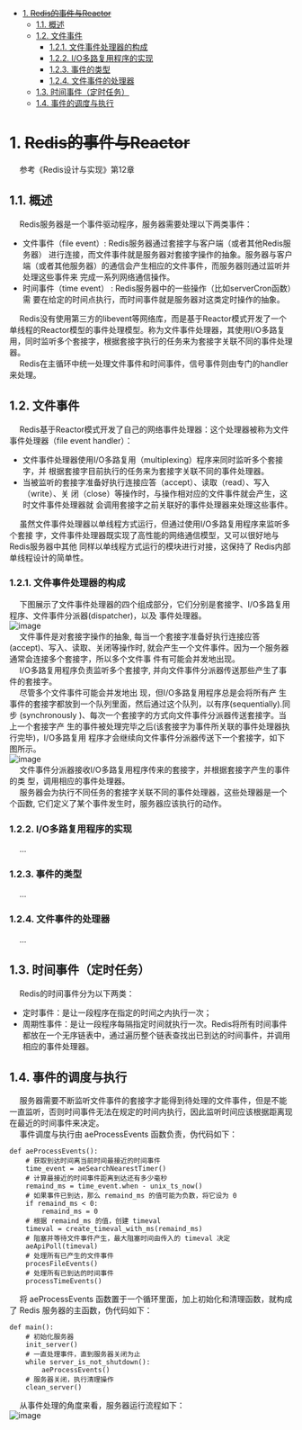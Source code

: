 

<!-- TOC -->

- [1. ~~Redis的事件与Reactor~~](#1-redis的事件与reactor)
    - [1.1. 概述](#11-概述)
    - [1.2. 文件事件](#12-文件事件)
        - [1.2.1. 文件事件处理器的构成](#121-文件事件处理器的构成)
        - [1.2.2. I/O多路复用程序的实现](#122-io多路复用程序的实现)
        - [1.2.3. 事件的类型](#123-事件的类型)
        - [1.2.4. 文件事件的处理器](#124-文件事件的处理器)
    - [1.3. 时间事件（定时任务）](#13-时间事件定时任务)
    - [1.4. 事件的调度与执行](#14-事件的调度与执行)

<!-- /TOC -->


# 1. ~~Redis的事件与Reactor~~  
&emsp; 参考《Redis设计与实现》第12章  
<!--
Redis基于Reactor模式开发了网络事件处理
https://blog.csdn.net/weixin_45931215/article/details/118728932

https://blog.csdn.net/shandadadada/article/details/106175386
https://www.cnblogs.com/harvyxu/p/7499396.html
-->

## 1.1. 概述
&emsp; Redis服务器是一个事件驱动程序，服务器需要处理以下两类事件：  

* 文件事件（file event）: Redis服务器通过套接字与客户端（或者其他Redis服务器） 进行连接，而文件事件就是服务器对套接字操作的抽象。服务器与客户端（或者其他服务器）的通信会产生相应的文件事件，而服务器则通过监听并处理这些事件来 完成一系列网络通信操作。  
* 时间事件（time event） : Redis服务器中的一些操作（比如serverCron函数）需 要在给定的时间点执行，而时间事件就是服务器对这类定时操作的抽象。    

&emsp; Redis没有使用第三方的libevent等网络库，而是基于Reactor模式开发了一个单线程的Reactor模型的事件处理模型。称为文件事件处理器，其使用I/O多路复用，同时监听多个套接字，根据套接字执行的任务来为套接字关联不同的事件处理器。  
&emsp; Redis在主循环中统一处理文件事件和时间事件，信号事件则由专门的handler来处理。  


## 1.2. 文件事件
<!-- 
&emsp; 服务器通过套接字与客户端或者其它服务器进行通信，文件事件就是对套接字操作的抽象。  
&emsp; **<font color = "clime">Redis基于`Reactor模式`开发了自己的网络事件处理器，使用 I/O 多路复用程序来同时监听多个套接字，并将到达的事件传送给文件事件分派器，分派器会根据套接字产生的事件类型调用相应的事件处理器。</font>**  

-->
&emsp; Redis基于Reactor模式开发了自己的网络事件处理器：这个处理器被称为文件事件处理器（file event handler）：  

* 文件事件处理器使用I/O多路复用（multiplexing）程序来同时监听多个套接字，并 根据套接字目前执行的任务来为套接字关联不同的事件处理器。  
* 当被监听的套接字准备好执行连接应答（accept）、读取（read）、写入（write）、关 闭（close）等操作时，与操作相对应的文件事件就会产生，这时文件事件处理器就 会调用套接字之前关联好的事件处理器来处理这些事件。  

&emsp; 虽然文件事件处理器以单线程方式运行，但通过使用I/O多路复用程序来监听多个套接 字，文件事件处理器既实现了高性能的网络通信模型，又可以很好地与Redis服务器中其他 同样以单线程方式运行的模块进行对接，这保持了 Redis内部单线程设计的简单性。  

### 1.2.1. 文件事件处理器的构成
&emsp; 下图展示了文件事件处理器的四个组成部分，它们分别是套接字、I/O多路复用程序、文件事件分派器(dispatcher)，以及 事件处理器。  
![image](https://gitee.com/wt1814/pic-host/raw/master/images/microService/Redis/redis-56.png)  
&emsp; 文件事件是对套接字操作的抽象, 每当一个套接字准备好执行连接应答 (accept)、写入、读取、关闭等操作时, 就会产生一个文件事件。因为一个服务器 通常会连接多个套接字，所以多个文件事 件有可能会并发地出现。  
&emsp; I/O多路复用程序负责监听多个套接字, 并向文件事件分派器传送那些产生了事件的套接字。  
&emsp; 尽管多个文件事件可能会并发地出 现，但I/O多路复用程序总是会将所有产 生事件的套接字都放到一个队列里面，然后通过这个队列，以有序(sequentially).同步 (synchronously )、每次一个套接字的方式向文件事件分派器传送套接字。当上一个套接字产 生的事件被处理完毕之后(该套接字为事件所关联的事件处理器执行完毕)，I/O多路复用 程序才会继续向文件事件分派器传送下一个套接字，如下图所示。  
![image](https://gitee.com/wt1814/pic-host/raw/master/images/microService/Redis/redis-120.png)  
&emsp; 文件事件分派器接收I/O多路复用程序传来的套接字，并根据套接字产生的事件的类 型，调用相应的事件处理器。  
&emsp; 服务器会为执行不同任务的套接字关联不同的事件处理器，这些处理器是一个个函数, 它们定义了某个事件发生时，服务器应该执行的动作。  

### 1.2.2. I/O多路复用程序的实现
&emsp; ...  

### 1.2.3. 事件的类型
&emsp; ...  

### 1.2.4. 文件事件的处理器
&emsp; ...  

## 1.3. 时间事件（定时任务）
&emsp; Redis的时间事件分为以下两类：  

* 定时事件：是让一段程序在指定的时间之内执行一次；  
* 周期性事件：是让一段程序每隔指定时间就执行一次。Redis将所有时间事件都放在一个无序链表中，通过遍历整个链表查找出已到达的时间事件，并调用相应的事件处理器。  

## 1.4. 事件的调度与执行
&emsp; 服务器需要不断监听文件事件的套接字才能得到待处理的文件事件，但是不能一直监听，否则时间事件无法在规定的时间内执行，因此监听时间应该根据距离现在最近的时间事件来决定。  
&emsp; 事件调度与执行由 aeProcessEvents 函数负责，伪代码如下：  

```
def aeProcessEvents():
    # 获取到达时间离当前时间最接近的时间事件
    time_event = aeSearchNearestTimer()
    # 计算最接近的时间事件距离到达还有多少毫秒
    remaind_ms = time_event.when - unix_ts_now()
    # 如果事件已到达，那么 remaind_ms 的值可能为负数，将它设为 0
    if remaind_ms < 0:
        remaind_ms = 0
    # 根据 remaind_ms 的值，创建 timeval
    timeval = create_timeval_with_ms(remaind_ms)
    # 阻塞并等待文件事件产生，最大阻塞时间由传入的 timeval 决定
    aeApiPoll(timeval)
    # 处理所有已产生的文件事件
    procesFileEvents()
    # 处理所有已到达的时间事件
    processTimeEvents()
```
&emsp; 将 aeProcessEvents 函数置于一个循环里面，加上初始化和清理函数，就构成了 Redis 服务器的主函数，伪代码如下：  

```
def main():
    # 初始化服务器
    init_server()
    # 一直处理事件，直到服务器关闭为止
    while server_is_not_shutdown():
        aeProcessEvents()
    # 服务器关闭，执行清理操作
    clean_server()
```
&emsp; 从事件处理的角度来看，服务器运行流程如下：  
![image](https://gitee.com/wt1814/pic-host/raw/master/images/microService/Redis/redis-57.png)  

 
